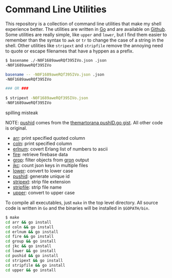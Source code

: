 # Command Line Utilities

This repository is a collection of command line utilities that make my shell experience better.  The utilities are written in [Go](https://go.dev/) and are available on [Github](https://github.com/sspencer/cli).  Some utilities are really simple, like `upper` and `lower`, but I find them easier to remember than the syntax to `awk` or `tr` to change the case of a string in the shell.  Other utilities like `stripext` and `stripfile` remove the annoying need to quote or escape filenames that have a hyppen as a prefix.

```bash
$ basename ./-N0F1689aweRQf395IVo.json .json
-N0F1689aweRQf395IVo

basename -- -N0F1689aweRQf395IVo.json .json
-N0F1689aweRQf395IVo

### OR ###
 
$ stripext -N0F1689aweRQf395IVo.json
-N0F1689aweRQf395IVo
```

spilling misteak

NOTE: [pushid](pushid/) comes from the [
themartorana pushID.go gist](https://gist.github.com/themartorana/8c8b704432c8be1fed9a).  All other code is original.

* [arr](arr/): print specified quoted column
* [coln](coln/): print specified column
* [erlnum](erlnum/): covert Erlang list of numbers to ascii
* [fire](fire/): retrieve firebase data
* [grop](grop/): filter objects from [gron](https://github.com/tomnomnom/gron) output
* [jkc](jkc/): count json keys in multiple files
* [lower](lower/): convert to lower case
* [pushid](pushid/): generate unique id
* [stripext](stripext/): strip file extension
* [stripfile](stripfile/): strip file name
* [upper](upper/): convert to upper case

To compile all executables, just `make` in the top level directory.  All source code is written in `Go` and the binaries will be installed in `$GOPATH/bin`.

```bash
$ make
cd arr && go install
cd coln && go install
cd erlnum && go install
cd fire && go install
cd group && go install
cd jkc && go install
cd lower && go install
cd pushid && go install
cd stripext && go install
cd stripfile && go install
cd upper && go install
```
